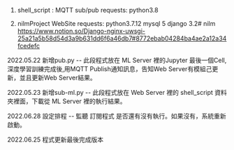 1. shell_script : MQTT sub/pub
   requests: 
   python3.8

2. nilmProject WebSite
   requests: 
   python3.7.12
   mysql 5
   django 3.2# nilm
   https://www.notion.so/Django-nginx-uwsgi-25a21a5b58d54d3a9b631dd6f6a46db7#8772ebab04284ba4ae2a12a34fcedefc

2022.05.22 新增pub.py
   -- 此段程式放在 ML Server 裡的Jupyter 最後一個Cell, 深度學習訓練完成後,用MQTT Publish通知訊息，告知Web Server有模組己更新，並且更新Web Server結果。

2022.05.23 新增sub-ml.py
   -- 此段程式放在 Web Server 裡的 shell_script 資料夾裡面，下載從 ML Server 裡的執行結果。

2022.06.28 設定排程
   -- 監聽 訂閱程式 是否還有沒有執行。如果沒有，系統重新啟動。

2022.06.25 程式更新最後完成版本
